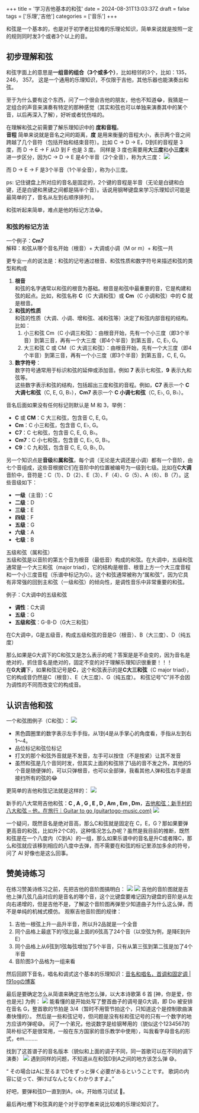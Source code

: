 +++
title = '学习吉他基本的和弦'
date = 2024-08-31T13:03:37Z
draft = false
tags = ['乐理','吉他']
categories = ['音乐']
+++

和弦是一个基本的，也是对于初学者比较难的乐理论知识，简单来说就是按照一定的规则同时发3个或者3个以上的音。

<!--more-->

## 初步理解和弦

和弦字面上的意思是**一组音的组合（3个或多个）**，比如相邻的3个，比如：135，246， 357。
这是一个通用的乐理知识，不仅限于吉他，其他乐器也能演奏出和弦。

至于为什么要有这个东西，问了一个很会吉他的朋友，他也不知道😂，我猜是一定组合的声音来演奏有特定的那种感觉（其实和弦也可以单独来演奏其中的某个音，以后再深入了解），好听或者忧伤啥的。

在理解和弦之前需要了解乐理知识中的 **度和音程**。  
**音程** 简单来说就是音名之间的距离，**度** 是用来衡量的音程大小，表示两个音之间跨越了几个音符（包括开始和结束音符）。比如 C ->  D -> E，D到E的音程是 3 度，而 D ->  E -> F 从D 到 F 也是 3 度。  同样是 3 度也需要用**大三度**和**小三度**来进一步区分，因为C ->  D -> E 是4个半音（2个全音），称为大三度：
![](Pasted%20image%2020240831212549.png)

而 D  ->  E -> F 是3个半音（1个半全音），称为小三度。

ps: 记住键盘上所对应的音名是固定的，2个键的音程是半音（无论是白键和白键，还是白键和黑键之间都是隔半个音）。话说用钢琴键盘来学习乐理知识可能是最简单的了，音名从左到右顺序排列）。

和弦听起来简单，难点是他的标记方法😂。

### 和弦的标记方法

一个例子：**Cm7**  
解释：和弦从哪个音名开始（根音）+ 大调或小调（M or m）+ 和弦一共

更专业一点的说法是：和弦的记号通过根音、和弦性质和数字符号来描述和弦的类型和构成
1. **根音**  
    和弦的名字通常以和弦的根音为基础。根音是和弦中最重要的音，它是构建和弦的起点。比如，和弦名称 **C**（C 大调和弦）或 **Cm**（C 小调和弦）中的 **C** 就是根音。
2. **和弦的性质**  
   和弦的性质（大调、小调、增和弦、减和弦等）决定了和弦内部音程的结构。比如：
   1) 小三和弦 Cm（C 小调三和弦）：由根音开始，先有一个小三度（即3个半音）到第三音，再有一个大三度（即4个半音）到第五音，C, E♭, G。
   2) 大三和弦 C 或 CM（C 大调三和弦）：由根音开始，先有一个大三度（即4个半音）到第三音，再有一个小三度（即3个半音）到第五音，C, E, G。
1. **数字符号**：  
    数字符号通常用于标识和弦的延伸或添加音。例如 **7** 表示七和弦，**9** 表示九和弦等。  
    这些数字表示和弦的结构，包括超出三度和弦的音程。例如，**C7** 表示一个 **C 大调七和弦**（C, E, G, B♭），**Cm7** 表示一个 **C 小调七和弦**（C, E♭, G, B♭）。

音名后面如果没有任何标记则默认是 M 和 3，举例：
- **C** 或 **CM**：C 大三和弦，包含音 C, E, G。
- **Cm**：C 小三和弦，包含音 C, E♭, G。
- **C7**：C 七和弦，包含音 C, E, G, B♭。
- **Cm7**：C 小七和弦，包含音 C, E♭, G, B♭。
- **C9**：C 九和弦，包含音 C, E, G, B♭, D。

另一个知识点是**音级**和**属和弦**，每个调（无论是大调还是小调）都有一个音阶，由七个音组成，这些音根据它们在音阶中的位置被编号为一级到七级。比如在**C大调**音阶中，音符是：C（1）、D（2）、E（3）、F（4）、G（5）、A（6）、B（7）。这些音级如下：
- **一级**（主音）：C
- **二级**：D
- **三级**：E
- **四级**：F
- **五级**：G
- **六级**：A
- **七级**：B

五级和弦（属和弦）  
五级和弦是以音阶的第五个音为根音（最低音）构成的和弦。在大调中，五级和弦通常是一个大三和弦（major triad），它的结构是根音、根音上方一个大三度音程和一个小三度音程（乐谱中标记为G）。这个和弦通常被称为“属和弦”，因为它具有非常强的回到主和弦（一级和弦）的倾向性，是调性音乐中非常重要的和弦。

例子：C大调中的五级和弦
- **调性**：C大调
- **五级**：G
- **五级和弦**：G-B-D（G大三和弦）

在C大调中，G是五级音，构成五级和弦的音是G（根音）、B（大三度）、D（纯五度）

那么如果是G大调下的C和弦又是怎么表示的呢？答案是是不会变的，因为音名是绝对的，抓住音名是绝对的，固定不变的对于理解乐理知识很重要！！！  
在**G大调**下，如果和弦记号是**C**，这个和弦表示的是**C大三和弦**（C major triad），它的构成音仍然是C（根音）、E（大三度）、G（纯五度）。
和弦记号“C”并不会因为调性的不同而改变它的构成音。
## **认识吉他和弦**

一个和弦图例子（C和弦）：
![](Pasted%20image%2020240411173340.png)
- 黑色圆圈里的数字表示左手手指，从1到4是从手掌心的角度看，手指从左到右1～4。
- 品位标记和弦位标记
- 打叉的那个和弦外音就是不发音，左手可以按住（不是按紧）让其不发音
- 虽然和弦是几个音同时发，但其实上面的和弦除了1品的音不发之外，其他的5个音是随便弹的，可以只弹根音，也可以全部弹，我看其他人弹和弦右手是直接扫所有的弦的😂

更简单的吉他和弦记法就是这样的：
![](Pasted%20image%2020240411173823.png)

新手的八大常用吉他和弦：**C , A , G , E , D , Am , Em , Dm**，[吉他和弦：新手村的八大和弦 – 他，在旅行｜Guitar to go (guitartogo-music.com)](https://guitartogo-music.com/learning-essentials/first-eight-chords-for-beginners/?srsltid=AfmBOor1-gwrcBZvTDuVaDqw6xrWsMXH9k2bUyniF1nfAaVZC-bKQpVU)
![](Pasted%20image%2020240831215825.png)

一个疑问，既然音名是绝对音高，那么C和弦就是固定在 C，E，G？那如果要弹更高音的和弦，比如升2个C的，这种情况怎么办呢？虽然是我目前的推断，既然和弦是在一个八度内（C到A）的一组，那么如果乐谱中的音名是升C或者降C，那么和弦就应该移到相应的八度中去弹，而不需要在和弦的标记里添加多余的符号，问了 AI 好像也是这么回事。

## 赞美诗练习

在练习赞美诗练习之前，先把吉他的音阶图搞明白：
![](Pasted%20image%2020240323234631.png)
![](Pasted%20image%2020240323235230.png)
吉他的音阶图就是吉他上弹几弦几品对应的是音名的哪个音，这个比键盘要难记因为键盘的音阶是从左向右递增的，但是吉他不是，了解这个音阶图再弹至少知道曲子为什么这么弹，而不是单纯的机械式模仿。
观察吉他音阶图的规律：  
1. 吉他一根弦上升一品升半音，所以升2品就是一个全音
2. 同个品格上最底下的1弦比最上面的6弦高了24个音（以空弦为例，是降E到升E）
3. 同个品格上从6弦到1弦每弦增加了5个半音，只有从第三弦到第二弦是加了4个半音
4. 音阶图3个品格为一组来看

然后回顾下音名，唱名和调式这个基本的乐理知识：[音名和唱名，首调和固定调 | f91ogの博客](https://www.f91og.com/posts/%E9%9F%B3%E5%90%8D%E5%92%8C%E5%94%B1%E5%90%8D%E5%9B%BA%E5%AE%9A%E8%B0%83%E5%92%8C%E9%A6%96%E8%B0%83/)

最后是要确定怎么从简谱来确定吉他怎么弹，以大本诗歌第 6 首 [神，你是爱，你也是光] 为例：
![](Pasted%20image%2020240828171611.png)
能看懂的是开始处写了整首曲子的调号是G大调，即 Do 被安排在音名 G，整首歌的节拍是 3/4（暂时不用管节拍这个，只知道这个是控制歌曲演奏快慢的）。
然后是一些和弦记号，但问题是没有标和弦记号的只有一个数字的地方应该咋弹呢😅。
问了一个弟兄，他说数字是给钢琴用的（貌似这个1234567的简朴标记不是很常用，一般在东方国家的音乐教学中使用），叫我看字母音名的形式，em.........

找到了这首谱子的音名版本（貌似和上面的调子不同，同一首歌可以在不同的调下演奏）
![](Pasted%20image%2020240831215410.png)
遇到同样的问题，不知道从在和弦D到A之间的地方该怎么弹 😅。

“ その場合はAに至るまでDをずっと弾く必要があるということです。
歌詞の内容に従って、弾けばなんとなくわかりますよ。”

好吧，要弹和弦D一直到到A，ok，开始练习试试 💪。

最后再吐槽下和弦真的是个对于初学者来说比较难的乐理论知识了。